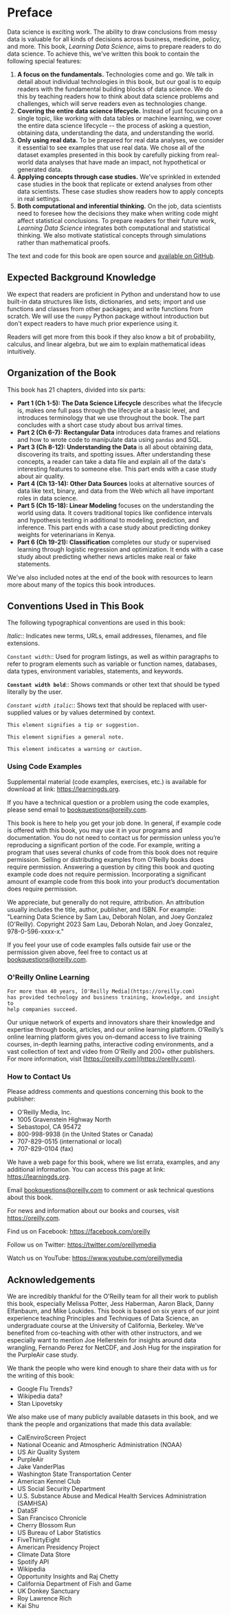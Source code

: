 # Preface

Data science is exciting work. The ability to draw conclusions from messy data
is valuable for all kinds of decisions across business, medicine, policy, and
more. This book, _Learning Data Science_, aims to prepare readers to do data
science. To achieve this, we've written this book to contain the following
special features:

1. **A focus on the fundamentals.** Technologies come and go. We talk in detail
   about individual technologies in this book, but our goal is to equip readers
   with the fundamental building blocks of data science. We do this by teaching
   readers how to think about data science problems and challenges, which will
   serve readers even as technologies change.
1. **Covering the entire data science lifecycle.** Instead of just focusing on
   a single topic, like working with data tables or machine learning, we cover
   the entire data science lifecycle -- the process of asking a question,
   obtaining data, understanding the data, and understanding the world.
1. **Only using real data.** To be prepared for real data analyses, we consider
   it essential to see examples that use real data. We chose all of the dataset
   examples presented in this book by carefully picking from real-world data
   analyses that have made an impact, not hypothetical or generated data.
1. **Applying concepts through case studies.** We've sprinkled in extended case
   studies in the book that replicate or extend analyses from other
   data scientists. These case studies show readers how to apply concepts in
   real settings.
1. **Both computational and inferential thinking.** On the job, data scientists
   need to foresee how the decisions they make when writing code might affect
   statistical conclusions. To prepare readers for their future work, _Learning
   Data Science_ integrates both computational and statistical thinking. We
   also motivate statistical concepts through simulations rather than
   mathematical proofs.

The text and code for this book are open source and [available on
GitHub][github].

[github]: https://github.com/DS-100/textbook/

## Expected Background Knowledge

We expect that readers are proficient in Python and understand how to use
built-in data structures like lists, dictionaries, and sets; import and use
functions and classes from other packages; and write functions from scratch. We
will use the `numpy` Python package without introduction but don't expect
readers to have much prior experience using it.

Readers will get more from this book if they also know a bit of probability,
calculus, and linear algebra, but we aim to explain mathematical ideas
intuitively.

## Organization of the Book

This book has 21 chapters, divided into six parts:

- **Part 1 (Ch 1-5): The Data Science Lifecycle** describes what the
  lifecycle is, makes one full pass through the lifecycle at a basic level, and
  introduces terminology that we use throughout the book. The part concludes
  with a short case study about bus arrival times.
- **Part 2 (Ch 6-7): Rectangular Data** introduces data frames and
  relations and how to wrote code to manipulate data using `pandas` and SQL.
- **Part 3 (Ch 8-12): Understanding the Data** is all about obtaining data,
  discovering its traits, and spotting issues. After understanding these
  concepts, a reader can take a data file and explain all of the data's
  interesting features to someone else. This part ends with a case study
  about air quality.
- **Part 4 (Ch 13-14): Other Data Sources** looks at alternative sources of
  data like text, binary, and data from the Web which all have important
  roles in data science.
- **Part 5 (Ch 15-18): Linear Modeling** focuses on the understanding the world
  using data. It covers traditional topics like confidence intervals and
  hypothesis testing in additional to modeling, prediction, and inference.
  This part ends with a case study about predicting donkey weights for
  veterinarians in Kenya.
- **Part 6 (Ch 19-21): Classification** completes our study or supervised
  learning through logistic regression and optimization. It ends with a case
  study about predicting whether news articles make real or fake statements.

We've also included notes at the end of the book with resources to learn more
about many of the topics this book introduces.

## Conventions Used in This Book

The following typographical conventions are used in this book:

_Italic_:: Indicates new terms, URLs, email addresses, filenames, and file
extensions.

`Constant width`:: Used for program listings, as well as within paragraphs to
refer to program elements such as variable or function names, databases, data
types, environment variables, statements, and keywords.

**`Constant width bold`**:: Shows commands or other text that should be typed
literally by the user.

_`Constant width italic`_:: Shows text that should be replaced with
user-supplied values or by values determined by context.

```{admonition}
This element signifies a tip or suggestion.
```

```{note}
This element signifies a general note.
```

```{warning}
This element indicates a warning or caution.
```

### Using Code Examples

Supplemental material (code examples, exercises, etc.) is available for
download at link: https://learningds.org.

If you have a technical question or a problem using the code examples, please
send email to bookquestions@oreilly.com.

This book is here to help you get your job done. In general, if example code is
offered with this book, you may use it in your programs and documentation. You
do not need to contact us for permission unless you’re reproducing a
significant portion of the code. For example, writing a program that uses
several chunks of code from this book does not require permission. Selling or
distributing examples from O’Reilly books does require permission. Answering a
question by citing this book and quoting example code does not require
permission. Incorporating a significant amount of example code from this book
into your product’s documentation does require permission.

We appreciate, but generally do not require, attribution. An attribution
usually includes the title, author, publisher, and ISBN. For example: "Learning
Data Science by Sam Lau, Deborah Nolan, and Joey Gonzalez (O'Reilly). Copyright
2023 Sam Lau, Deborah Nolan, and Joey Gonzalez, 978-0-596-xxxx-x."

If you feel your use of code examples falls outside fair use or the permission
given above, feel free to contact us at bookquestions@oreilly.com.

### O'Reilly Online Learning

```{note}
For more than 40 years, [O'Reilly Media](https://oreilly.com)
has provided technology and business training, knowledge, and insight to
help companies succeed.
```

Our unique network of experts and innovators share their knowledge and
expertise through books, articles, and our online learning platform. O’Reilly’s
online learning platform gives you on-demand access to live training courses,
in-depth learning paths, interactive coding environments, and a vast collection
of text and video from O'Reilly and 200+ other publishers. For more
information, visit [https://oreilly.com](https://oreilly.com).

### How to Contact Us

Please address comments and questions concerning this book to the publisher:

<ul class="simplelist">
  <li>O’Reilly Media, Inc.</li>
  <li>1005 Gravenstein Highway North</li>
  <li>Sebastopol, CA 95472</li>
  <li>800-998-9938 (in the United States or Canada)</li>
  <li>707-829-0515 (international or local)</li>
  <li>707-829-0104 (fax)</li>
</ul>

We have a web page for this book, where we list errata, examples, and any
additional information. You can access this page at
link: https://learningds.org.

Email bookquestions@oreilly.com to comment or ask technical questions about
this book.

For news and information about our books and courses, visit https://oreilly.com.

Find us on Facebook: https://facebook.com/oreilly

Follow us on Twitter: https://twitter.com/oreillymedia

Watch us on YouTube: https://www.youtube.com/oreillymedia

## Acknowledgements

We are incredibly thankful for the O'Reilly team for all their work to publish
this book, especially Melissa Potter, Jess Haberman, Aaron Black, Danny
Elfanbaum, and Mike Loukides. This book is based on six years of our joint
experience teaching Principles and Techniques of Data Science, an undergraduate
course at the University of California, Berkeley. We've benefited from
co-teaching with other with other instructors, and we especially want to
mention Joe Hellerstein for insights around data wrangling, Fernando Perez for
NetCDF, and Josh Hug for the inspiration for the PurpleAir case study.

We thank the people who were kind enough to share their data with us for
the writing of this book:

- Google Flu Trends?
- Wikipedia data?
- Stan Lipovetsky

We also make use of many publicly available datasets in this book, and we thank
the people and organizations that made this data available:

- CalEnviroScreen Project
- National Oceanic and Atmospheric Administration (NOAA)
- US Air Quality System
- PurpleAir
- Jake VanderPlas
- Washington State Transportation Center
- American Kennel Club
- US Social Security Department
- U.S. Substance Abuse and Medical Health Services Administration (SAMHSA)
- DataSF
- San Francisco Chronicle
- Cherry Blossom Run
- US Bureau of Labor Statistics
- FiveThirtyEight
- American Presidency Project
- Climate Data Store
- Spotify API
- Wikipedia
- Opportunity Insights and Raj Chetty
- California Department of Fish and Game
- UK Donkey Sanctuary
- Roy Lawrence Rich
- Kai Shu
